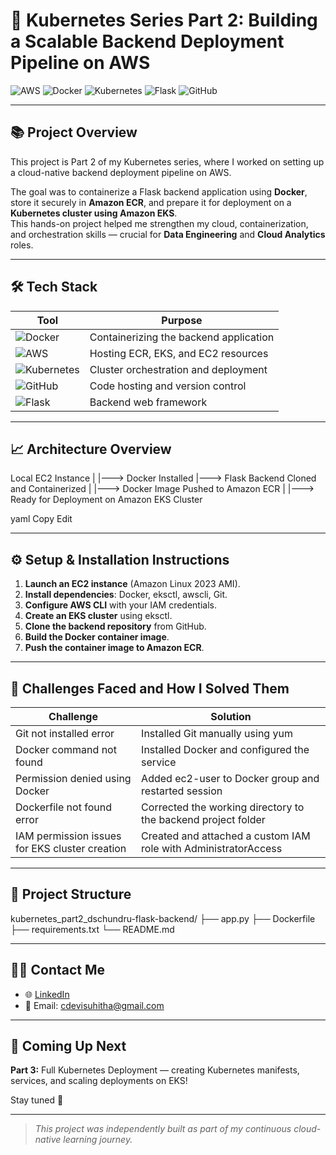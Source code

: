 # 🚀 Kubernetes Series Part 2: Building a Scalable Backend Deployment Pipeline on AWS

![AWS](https://img.shields.io/badge/AWS-FF9900?logo=amazonaws&logoColor=white&style=for-the-badge)
![Docker](https://img.shields.io/badge/Docker-2496ED?logo=docker&logoColor=white&style=for-the-badge)
![Kubernetes](https://img.shields.io/badge/Kubernetes-326CE5?logo=kubernetes&logoColor=white&style=for-the-badge)
![Flask](https://img.shields.io/badge/Flask-000000?logo=flask&logoColor=white&style=for-the-badge)
![GitHub](https://img.shields.io/badge/GitHub-181717?logo=github&logoColor=white&style=for-the-badge)

---

## 📚 Project Overview

This project is Part 2 of my Kubernetes series, where I worked on setting up a cloud-native backend deployment pipeline on AWS.

The goal was to containerize a Flask backend application using **Docker**, store it securely in **Amazon ECR**, and prepare it for deployment on a **Kubernetes cluster using Amazon EKS**.  
This hands-on project helped me strengthen my cloud, containerization, and orchestration skills — crucial for **Data Engineering** and **Cloud Analytics** roles.

---

## 🛠 Tech Stack

| Tool        | Purpose                               |
|-------------|----------------------------------------|
| ![Docker](https://img.icons8.com/color/48/000000/docker.png) | Containerizing the backend application |
| ![AWS](https://img.icons8.com/color/48/000000/amazon-web-services.png) | Hosting ECR, EKS, and EC2 resources |
| ![Kubernetes](https://img.icons8.com/color/48/000000/kubernetes.png) | Cluster orchestration and deployment |
| ![GitHub](https://img.icons8.com/material-outlined/48/000000/github.png) | Code hosting and version control |
| ![Flask](https://img.icons8.com/ios/50/000000/flask.png) | Backend web framework |

---

## 📈 Architecture Overview

Local EC2 Instance | |---> Docker Installed |---> Flask Backend Cloned and Containerized | |---> Docker Image Pushed to Amazon ECR | |---> Ready for Deployment on Amazon EKS Cluster

yaml
Copy
Edit

---

## ⚙️ Setup & Installation Instructions

1. **Launch an EC2 instance** (Amazon Linux 2023 AMI).
2. **Install dependencies**: Docker, eksctl, awscli, Git.
3. **Configure AWS CLI** with your IAM credentials.
4. **Create an EKS cluster** using eksctl.
5. **Clone the backend repository** from GitHub.
6. **Build the Docker container image**.
7. **Push the container image to Amazon ECR**.

---

## 🚨 Challenges Faced and How I Solved Them

| Challenge | Solution |
|-----------|----------|
| Git not installed error | Installed Git manually using yum |
| Docker command not found | Installed Docker and configured the service |
| Permission denied using Docker | Added ec2-user to Docker group and restarted session |
| Dockerfile not found error | Corrected the working directory to the backend project folder |
| IAM permission issues for EKS cluster creation | Created and attached a custom IAM role with AdministratorAccess |

---

## 📂 Project Structure
kubernetes_part2_dschundru-flask-backend/ ├── app.py ├── Dockerfile ├── requirements.txt └── README.md

---

## 🙋‍♀️ Contact Me

- 🌐 [LinkedIn](https://www.linkedin.com/in/suhithachundru/)  
- 📧 Email: cdevisuhitha@gmail.com

---

## 📢 Coming Up Next

**Part 3:** Full Kubernetes Deployment — creating Kubernetes manifests, services, and scaling deployments on EKS!

Stay tuned 🚀

---

> *This project was independently built as part of my continuous cloud-native learning journey.*

